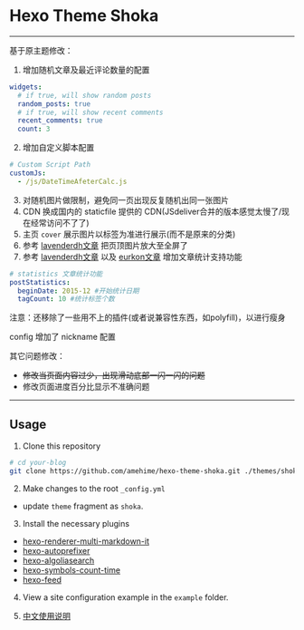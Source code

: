 # Hexo Theme Shoka

***

基于原主题修改：

1. 增加随机文章及最近评论数量的配置
  ```yml
  widgets:
    # if true, will show random posts
    random_posts: true
    # if true, will show recent comments
    recent_comments: true
    count: 3
  ```
2. 增加自定义脚本配置
```yml
# Custom Script Path
customJs:
  - /js/DateTimeAfeterCalc.js
```
3. 对随机图片做限制，避免同一页出现反复随机出同一张图片
4. CDN 换成国内的 staticfile 提供的 CDN(JSdeliver合并的版本感觉太慢了/现在经常访问不了了)
5. 主页 `cover` 展示图片以标签为准进行展示(而不是原来的分类)
6. 参考 [lavenderdh文章](https://www.lavenderdh.cn/posts/3928966287/) 把页顶图片放大至全屏了
7. 参考 [lavenderdh文章](https://www.lavenderdh.cn/posts/3265173701/) 以及 [eurkon文章](https://blog.eurkon.com/post/1213ef82.html) 增加文章统计支持功能
```yml
# statistics 文章统计功能
postStatistics:
  beginDate: 2015-12 #开始统计日期
  tagCount: 10 #统计标签个数
```

注意：还移除了一些用不上的插件(或者说兼容性东西，如polyfill)，以进行瘦身

config 增加了 nickname 配置

其它问题修改：

* ~~修改当页面内容过少，出现滑动底部一闪一闪的问题~~
* 修改页面进度百分比显示不准确问题

***

## Usage

1. Clone this repository

``` bash
# cd your-blog
git clone https://github.com/amehime/hexo-theme-shoka.git ./themes/shoka
```

2. Make changes to the root `_config.yml`
  - update `theme` fragment as `shoka`.  

3. Install the necessary plugins
  - [hexo-renderer-multi-markdown-it](https://www.npmjs.com/package/hexo-renderer-multi-markdown-it)
  - [hexo-autoprefixer](https://www.npmjs.com/package/hexo-autoprefixer)
  - [hexo-algoliasearch](https://www.npmjs.com/package/hexo-algoliasearch)
  - [hexo-symbols-count-time](https://www.npmjs.com/package/hexo-symbols-count-time)
  - [hexo-feed](https://www.npmjs.com/package/hexo-feed)

4. View a site configuration example in the `example` folder.

5. [中文使用说明](https://shoka.lostyu.me/computer-science/note/theme-shoka-doc/)
